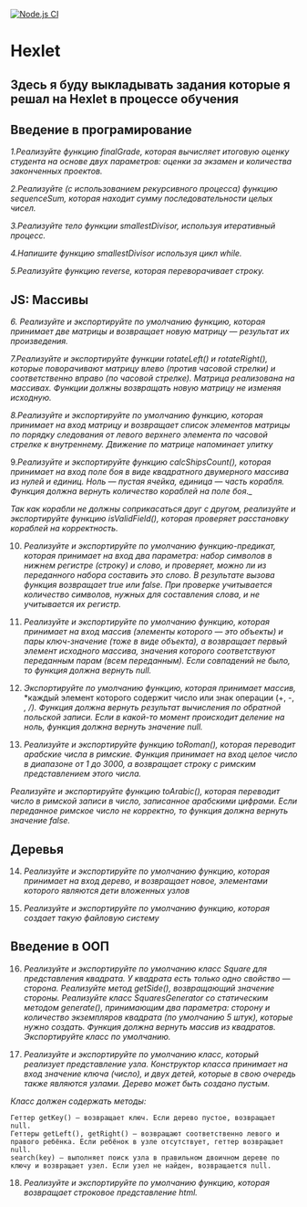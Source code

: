 [![Node.js CI](https://github.com/usernaimandrey/Hexlet/actions/workflows/node.js.yml/badge.svg)](https://github.com/usernaimandrey/Hexlet/actions/workflows/node.js.yml)

# Hexlet

## Здесь я буду выкладывать задания которые я решал на Hexlet в процессе обучения

## Введение в програмирование

_1.Реализуйте функцию finalGrade, которая вычисляет итоговую оценку студента на основе двух параметров: оценки за экзамен и количества законченных проектов._

_2.Реализуйте (с использованием рекурсивного процесса) функцию sequenceSum,
которая находит сумму последовательности целых чисел._

_3.Реализуйте тело функции smallestDivisor, используя итеративный процесс._

_4.Напишите функцию smallestDivisor используя цикл while._

_5.Реализуйте функцию reverse, которая переворачивает строку._

## JS: Массивы

_6. Реализуйте и экспортируйте по умолчанию функцию, которая принимает две матрицы и возвращает новую матрицу — результат их произведения._

_7.Реализуйте и экспортируйте функции rotateLeft() и rotateRight(), которые поворачивают матрицу влево (против часовой стрелки) и соответственно вправо (по часовой стрелке)._
_Матрица реализована на массивах._
_Функции должны возвращать новую матрицу не изменяя исходную._

_8.Реализуйте и экспортируйте по умолчанию функцию, которая принимает на вход матрицу и_ _возвращает список элементов матрицы по порядку следования от левого верхнего элемента по_ _часовой стрелке к внутреннему. Движение по матрице напоминает улитку_

9.*Реализуйте и экспортируйте функцию calcShipsCount(), которая принимает на* *вход поле боя в виде квадратного двумерного массива из нулей и единиц. Ноль —* *пустая ячейка, единица — часть корабля. Функция должна вернуть количество* *кораблей на поле боя._*

_Так как корабли не должны соприкасаться друг с другом, реализуйте и экспортируйте функцию isValidField(), которая проверяет расстановку кораблей на корректность._

10. *Реализуйте и экспортируйте по умолчанию функцию-предикат, которая принимает на вход два параметра: набор символов в нижнем* *регистре (строку) и слово, и проверяет, можно ли из переданного набора составить это слово. В результате вызова функция* *возвращает  true или false.*
*При проверке учитывается количество символов, нужных для составления слова, и не учитывается их регистр.*

11. *Реализуйте и экспортируйте по умолчанию функцию, которая принимает на вход массив (элементы которого — это объекты) и пары ключ-значение (тоже в виде объекта),*
 *а возвращает первый элемент исходного массива, значения которого соответствуют переданным парам (всем переданным).*
*Если совпадений не было, то функция должна вернуть null.*

12. *Экспортируйте по умолчанию функцию, которая принимает массив,*
    *каждый элемент которого содержит число или знак операции (+, -, *, /).*
    *Функция должна вернуть результат вычисления по обратной польской записи. Если в какой-то момент происходит деление на ноль,* *функция должна вернуть значение null.*

13. *Реализуйте и экспортируйте функцию toRoman(), которая переводит арабские числа в римские. Функция принимает на вход целое*   *число в диапазоне от 1 до 3000, а возвращает строку с римским представлением этого числа.*

*Реализуйте и экспортируйте функцию toArabic(), которая переводит число в римской записи в число, записанное арабскими цифрами.* *Если переданное римское число не корректно, то функция должна вернуть значение false.* 


## Деревья
14. *Реализуйте и экспортируйте по умолчанию функцию, которая принимает на вход дерево, и возвращает новое, элементами которого* *являются дети вложенных узлов*

15. *Реализуйте и экспортируйте по умолчанию функцию, которая создает такую файловую систему*

## Введение в ООП

16. *Реализуйте и экспортируйте по умолчанию класс Square для представления квадрата.*
    *У квадрата есть только одно свойство — сторона. Реализуйте метод getSide(), возвращающий значение стороны.*
    *Реализуйте класс SquaresGenerator со статическим методом generate(), принимающим два параметра: сторону и количество экземпляров квадрата (по умолчанию 5 штук), которые нужно создать. Функция должна вернуть массив из квадратов. Экспортируйте класс по умолчанию.*

17. *Реализуйте и экспортируйте по умолчанию класс, который реализует представление узла. Конструктор класса принимает на вход значение ключа (число), и двух детей, которые в свою очередь также являются узлами. Дерево может быть создано пустым.*

*Класс должен содержать методы:*

    Геттер getKey() — возвращает ключ. Если дерево пустое, возвращает null.
    Геттеры getLeft(), getRight() — возвращают соответственно левого и правого ребёнка. Если ребёнок в узле отсутствует, геттер возвращает null.
    search(key) — выполняет поиск узла в правильном двоичном дереве по ключу и возвращает узел. Если узел не найден, возвращается null.

18. *Реализуйте и экспортируйте по умолчанию функцию, которая возвращает строковое представление html.*